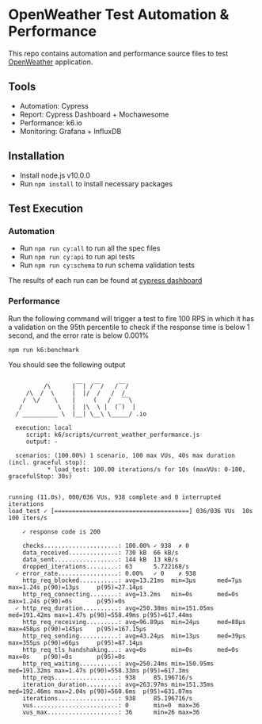 # OpenWeather Test Automation & Performance
This repo contains automation and performance source files to test [OpenWeather](https://openweathermap.org/) application.
## Tools
* Automation: Cypress
* Report: Cypress Dashboard + Mochawesome
* Performance: k6.io
* Monitoring: Grafana + InfluxDB

## Installation
* Install node.js v10.0.0
* Run `npm install` to install necessary packages

## Test Execution
### Automation
* Run `npm run cy:all` to run all the spec files
* Run `npm run cy:api` to run api tests
* Run `npm run cy:schema` to run schema validation tests

The results of each run can be found at [cypress dashboard](https://dashboard.cypress.io/projects/shie33/runs)

### Performance
Run the following command will trigger a test to fire 100 RPS in which it has a validation on the 95th percentile to check if the response time is below 1 second, and the error rate is below 0.001%
```
npm run k6:benchmark
```
You should see the following output
```

          /\      |‾‾| /‾‾/   /‾‾/   
     /\  /  \     |  |/  /   /  /    
    /  \/    \    |     (   /   ‾‾\  
   /          \   |  |\  \ |  (‾)  | 
  / __________ \  |__| \__\ \_____/ .io

  execution: local
     script: k6/scripts/current_weather_performance.js
     output: -

  scenarios: (100.00%) 1 scenario, 100 max VUs, 40s max duration (incl. graceful stop):
           * load_test: 100.00 iterations/s for 10s (maxVUs: 0-100, gracefulStop: 30s)


running (11.0s), 000/036 VUs, 938 complete and 0 interrupted iterations
load_test ✓ [======================================] 036/036 VUs  10s  100 iters/s

    ✓ response code is 200

    checks.....................: 100.00% ✓ 938  ✗ 0   
    data_received..............: 730 kB  66 kB/s
    data_sent..................: 144 kB  13 kB/s
    dropped_iterations.........: 63      5.722168/s
  ✓ error_rate.................: 0.00%   ✓ 0    ✗ 938 
    http_req_blocked...........: avg=13.21ms  min=3µs      med=7µs      max=1.24s p(90)=13µs     p(95)=27.14µs 
    http_req_connecting........: avg=13.2ms   min=0s       med=0s       max=1.24s p(90)=0s       p(95)=0s      
  ✓ http_req_duration..........: avg=250.38ms min=151.05ms med=191.42ms max=1.47s p(90)=558.49ms p(95)=617.44ms
    http_req_receiving.........: avg=96.89µs  min=24µs     med=88µs     max=458µs p(90)=145µs    p(95)=167.15µs
    http_req_sending...........: avg=43.24µs  min=13µs     med=39µs     max=355µs p(90)=66µs     p(95)=87.14µs 
    http_req_tls_handshaking...: avg=0s       min=0s       med=0s       max=0s    p(90)=0s       p(95)=0s      
    http_req_waiting...........: avg=250.24ms min=150.95ms med=191.32ms max=1.47s p(90)=558.33ms p(95)=617.3ms 
    http_reqs..................: 938     85.196716/s
    iteration_duration.........: avg=263.97ms min=151.35ms med=192.46ms max=2.04s p(90)=560.6ms  p(95)=631.07ms
    iterations.................: 938     85.196716/s
    vus........................: 0       min=0  max=36
    vus_max....................: 36      min=26 max=36
```